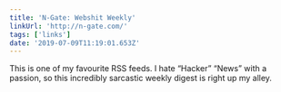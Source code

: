 ```yaml
---
title: 'N-Gate: Webshit Weekly'
linkUrl: 'http://n-gate.com/'
tags: ['links'] 
date: '2019-07-09T11:19:01.653Z'
---
```

This is one of my favourite RSS feeds. I hate “Hacker” “News” with a passion, so this incredibly sarcastic weekly digest is right up my alley.